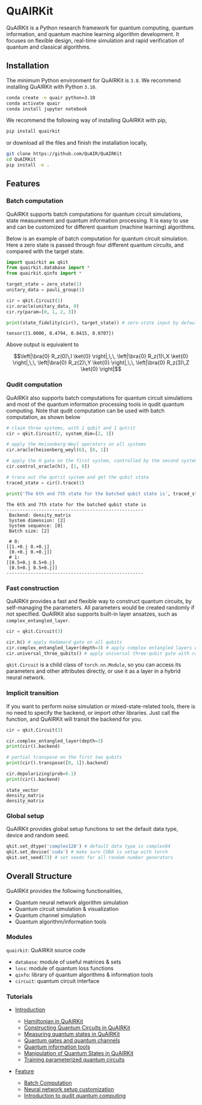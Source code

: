 # QuAIRKit

QuAIRKit is a Python research framework for quantum computing, quantum information, and quantum machine learning algorithm development. It focuses on flexible design, real-time simulation and rapid verification of quantum and classical algorithms.

## Installation

The minimum Python environment for QuAIRKit is `3.8`. We recommend installing QuAIRKit with Python `3.10`.

```bash
conda create -n quair python=3.10
conda activate quair
conda install jupyter notebook
```

We recommend the following way of installing QuAIRKit with pip,

```bash
pip install quairkit
```

or download all the files and finish the installation locally,

```bash
git clone https://github.com/QuAIR/QuAIRKit
cd QuAIRKit
pip install -e .
```

## Features

### Batch computation

QuAIRKit supports batch computations for quantum circuit simulations, state measurement and quantum information processing. It is easy to use and can be customized for different quantum (machine learning) algorithms.

Below is an example of batch computation for quantum circuit simulation. Here a zero state is passed through four different quantum circuits, and compared with the target state.

```python
import quairkit as qkit
from quairkit.database import *
from quairkit.qinfo import *

target_state = zero_state(1)
unitary_data = pauli_group(1)

cir = qkit.Circuit(1)
cir.oracle(unitary_data, 0)
cir.ry(param=[0, 1, 2, 3])

print(state_fidelity(cir(), target_state)) # zero-state input by default
```

```text
tensor([1.0000, 0.4794, 0.8415, 0.0707])
```

Above output is equivalent to

```math
\left|\bra{0} R_z(0)\,I \ket{0} \right|,\,\,
\left|\bra{0} R_z(1)\,X \ket{0} \right|,\,\,
\left|\bra{0} R_z(2)\,Y \ket{0} \right|,\,\,
\left|\bra{0} R_z(3)\,Z \ket{0} \right|
```

### Qudit computation

QuAIRKit also supports batch computations for quantum circuit simulations and most of the quantum information processing tools in qudit quantum computing. Note that qudit computation can be used with batch computation, as shown below

```python
# claim three systems, with 1 qubit and 1 qutrit
cir = qkit.Circuit(2, system_dim=[2, 3])

# apply the Heisenberg-Weyl operators on all systems
cir.oracle(heisenberg_weyl(6), [0, 1])

# apply the H gate on the first system, controlled by the second system
cir.control_oracle(h(), [1, 0])

# trace out the qutrit system and get the qubit state
traced_state = cir().trace(1)

print('The 6th and 7th state for the batched qubit state is', traced_state[5:7])
```

```text
The 6th and 7th state for the batched qubit state is 
---------------------------------------------------
 Backend: density_matrix
 System dimension: [2]
 System sequence: [0]
 Batch size: [2]

 # 0:
[[1.+0.j 0.+0.j]
 [0.+0.j 0.+0.j]]
 # 1:
[[0.5+0.j 0.5+0.j]
 [0.5+0.j 0.5+0.j]]
---------------------------------------------------
```

### Fast construction

QuAIRKit provides a fast and flexible way to construct quantum circuits, by self-managing the parameters. All parameters would be created randomly if not specified. QuAIRKit also supports built-in layer ansatzes, such as `complex_entangled_layer`.

```python
cir = qkit.Circuit(3)

cir.h() # apply Hadamard gate on all qubits
cir.complex_entangled_layer(depth=3) # apply complex entangled layers of depth 3
cir.universal_three_qubits() # apply universal three-qubit gate with random parameters
```

`qkit.Circuit` is a child class of `torch.nn.Module`, so you can access its parameters and other attributes directly, or use it as a layer in a hybrid neural network.

### Implicit transition

If you want to perform noise simulation or mixed-state-related tools, there is no need to specify the backend, or import other libraries. Just call the function, and QuAIRKit will transit the backend for you.

```python
cir = qkit.Circuit(3)

cir.complex_entangled_layer(depth=3)
print(cir().backend)

# partial transpose on the first two qubits
print(cir().transpose([0, 1]).backend)

cir.depolarizing(prob=0.1)
print(cir().backend)
```

```text
state_vector
density_matrix
density_matrix
```

### Global setup

QuAIRKit provides global setup functions to set the default data type, device and random seed.

```python
qkit.set_dtype('complex128') # default data type is complex64
qkit.set_device('cuda') # make sure CUDA is setup with torch
qkit.set_seed(73) # set seeds for all random number generators
```

## Overall Structure

QuAIRKit provides the following functionalities,

- Quantum neural network algorithm simulation
- Quantum circuit simulation & visualization
- Quantum channel simulation
- Quantum algorithm/information tools

### Modules

`quairkit`: QuAIRKit source code

- `database`: module of useful matrices & sets
- `loss`: module of quantum loss functions
- `qinfo`: library of quantum algorithms & information tools
- `circuit`: quantum circuit interface

### Tutorials

- [Introduction](tutorials/introduction)
  - [Hamiltonian in QuAIRKit](tutorials/introduction/Hamiltonian.ipynb)
  - [Constructing Quantum Circuits in QuAIRKit](tutorials/introduction/circuit.ipynb)
  - [Measuring quantum states in QuAIRKit](tutorials/introduction/measure.ipynb)
  - [Quantum gates and quantum channels](tutorials/introduction/operator.ipynb)
  - [Quantum information tools](tutorials/introduction/qinfo.ipynb)
  - [Manipulation of Quantum States in QuAIRKit](tutorials/introduction/state.ipynb)
  - [Training parameterized quantum circuits](tutorials/introduction/training.ipynb)

- [Feature](tutorials/feature)
  - [Batch Computation](tutorials/feature/batch.ipynb)
  - [Neural network setup customization](tutorials/feature/custom.ipynb)
  - [Introduction to qudit quantum computing](tutorials/feature/qudit.ipynb)
